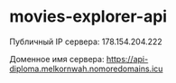 # movies-explorer-api

Публичный IP сервера: 178.154.204.222

Доменное имя сервера: https://api-diploma.melkornwah.nomoredomains.icu
